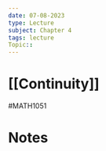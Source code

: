 ```yaml
---
date: 07-08-2023
type: Lecture
subject: Chapter 4
tags: lecture
Topic:: 
---
```

# [[Continuity]]
#MATH1051
# Notes



